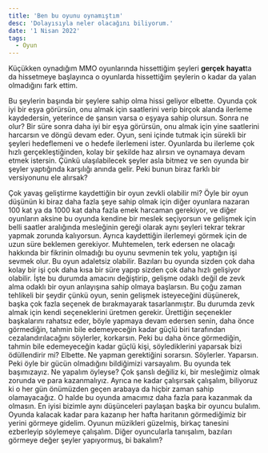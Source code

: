 ```yaml
---
title: 'Ben bu oyunu oynamıştım'
desc: 'Dolayısıyla neler olacağını biliyorum.'
date: '1 Nisan 2022'
tags:
  - Oyun 
---
```


Küçükken oynadığım MMO oyunlarında hissettiğim şeyleri **gerçek hayat**ta da hissetmeye başlayınca o oyunlarda hissettiğim şeylerin o kadar da yalan olmadığını fark ettim.

Bu şeylerin başında bir şeylere sahip olma hissi geliyor elbette. Oyunda çok iyi bir eşya görürsün, onu almak için saatlerini verip birçok alanda ilerleme kaydedersin, yeterince de şansın varsa o eşyaya sahip olursun. Sonra ne olur? Bir süre sonra daha iyi bir eşya görürsün, onu almak için yine saatlerini harcarsın ve döngü devam eder. Oyun, seni içinde tutmak için sürekli bir şeyleri hedeflemeni ve o hedefe ilerlemeni ister. Oyunlarda bu ilerleme çok hızlı gerçekleştiğinden, kolay bir şekilde haz alırsın ve oynamaya devam etmek istersin. Çünkü ulaşılabilecek şeyler asla bitmez ve sen oyunda bir şeyler yaptığında karşılığı anında gelir. Peki bunun biraz farklı bir versiyonunu ele alırsak?

Çok yavaş geliştirme kaydettiğin bir oyun zevkli olabilir mi? Öyle bir oyun düşünün ki biraz daha fazla şeye sahip olmak için diğer oyunlara nazaran 100 kat ya da 1000 kat daha fazla emek harcaman gerekiyor, ve diğer oyunların aksine bu oyunda kendine bir meslek seçiyorsun ve gelişmek için belli saatler aralığında mesleğinin gereği olarak aynı şeyleri tekrar tekrar yapmak zorunda kalıyorsun. Ayrıca kaydettiğin ilerlemeyi görmek için de uzun süre beklemen gerekiyor. Muhtemelen, terk edersen ne olacağı hakkında bir fikrinin olmadığı bu oyunu sevmenin tek yolu, yaptığın işi sevmek olur. Bu oyun adaletsiz olabilir. Bazıları bu oyunda sizden çok daha kolay bir işi çok daha kısa bir süre yapıp sizden çok daha hızlı gelişiyor olabilir. İşte bu durumda amacını değiştirip, gelişme odaklı değil de zevk alma odaklı bir oyun anlayışına sahip olmaya başlarsın. Bu çoğu zaman tehlikeli bir şeydir çünkü oyun, senin gelişmek isteyeceğini düşünerek, başka çok fazla seçenek de bırakmayarak tasarlanmıştır. Bu durumda zevk almak için kendi seçeneklerini üretmen gerekir. Ürettiğin seçenekler başkalarını rahatsız eder, böyle yapmaya devam edersen senin, daha önce görmediğin, tahmin bile edemeyeceğin kadar güçlü biri tarafından cezalandırılacağını söylerler, korkarsın. Peki bu daha önce görmediğin, tahmin bile edemeyeceğin kadar güçlü kişi, söylediklerini yaparsak bizi ödüllendirir mi? Elbette. Ne yapman gerektiğini sorarsın. Söylerler. Yaparsın. Peki öyle bir gücün olmadığını bildiğimizi varsayalım. Bu oyunda tek başımızayız. Ne yapalım öyleyse? Çok şanslı değiliz ki, bir mesleğimiz olmak zorunda ve para kazanmalıyız. Ayrıca ne kadar çalışırsak çalışalım, biliyoruz ki o her gün önümüzden geçen arabaya da hiçbir zaman sahip olamayacağız. O halde bu oyunda amacımız daha fazla para kazanmak da olmasın. En iyisi bizimle aynı düşünceleri paylaşan başka bir oyuncu bulalım. Oyunda kalacak kadar para kazanıp her hafta haritanın görmediğimiz bir yerini görmeye gidelim. Oyunun müzikleri güzelmiş, birkaç tanesini ezberleyip söylemeye çalışalım. Diğer oyuncularla tanışalım, bazıları görmeye değer şeyler yapıyormuş, bi bakalım?
